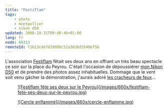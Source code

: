 ```yaml
---
title: "Festiflam"
tags:
    - photo
    - montpellier
    - nikon d50
updated: 2008-10-31T09:40:46+01:00
lang: fr
node: 66313
remoteId: f2613cde7d10808c52a3836d3540ef5b
---
```


L'association [Festiflam](http://www.festiflam.net/) fêtait ses deux ans en offrant un très beau spectacle ce soir sur la place du Peyrou. C'était l'occasion de dépoussiérer [mon Nikon D50](/post/nikon-d50-premiers-retours-d-utilisation) et de prendre des photos assez inhabituelles. Dommage que le vent soit venu gâcher la démonstration, j'aurais adoré [les cracheurs de feux](http://www.festiflam.net/index.php/festiflam/materiel/cracheur)...

<figure class="object-center"><a href="/images/festiflam-fete-ses-deux-sur-le-peyrou.jpg">![Festiflam fête ses deux sur le Peyrou](/images/660x/festiflam-fete-ses-deux-sur-le-peyrou.jpg)
</a></figure>

<figure class="object-center"><a href="/images/cercle-enflamme.jpg">![Cercle enflammé](/images/660x/cercle-enflamme.jpg)
</a></figure>

